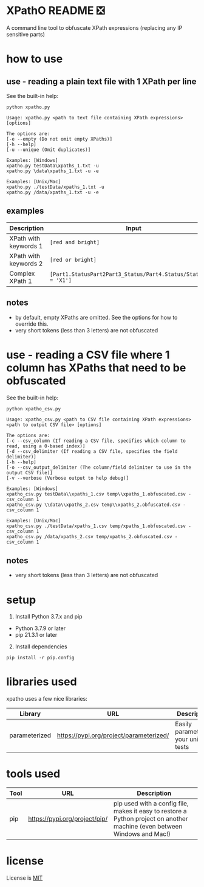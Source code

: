 # XPathO README :negative_squared_cross_mark:

A command line tool to obfuscate XPath expressions (replacing any IP sensitive parts)

# how to use

## use - reading a plain text file with 1 XPath per line

See the built-in help:

```
python xpatho.py
```

```
Usage: xpatho.py <path to text file containing XPath expressions> [options]

The options are:
[-e --empty (Do not omit empty XPaths)]
[-h --help]
[-u --unique (Omit duplicates)]

Examples: [Windows]
xpatho.py testData\xpaths_1.txt -u
xpatho.py \data\xpaths_1.txt -u -e

Examples: [Unix/Mac]
xpatho.py ./testData/xpaths_1.txt -u
xpatho.py /data/xpaths_1.txt -u -e
```

## examples

| Description | Input | Obfuscated Output |
|---|---|---|
| XPath with keywords 1 | `[red and bright]` | `[token_10001 and token_10000]` |
| XPath with keywords 2 | `[red or bright]` | `[token_10001 or token_10000]` |
| Complex XPath 1 | `[Part1.StatusPart2Part3_Status/Part4.Status/StatusCode = 'X1']` | `[token_10000.token_10004/token_10001.token_10002/token_10003 = 'X1']` |

## notes

- by default, empty XPaths are omitted. See the options for how to override this.
- very short tokens (less than 3 letters) are not obfuscated

# use - reading a CSV file where 1 column has XPaths that need to be obfuscated

See the built-in help:

```
python xpatho_csv.py
```

```
Usage: xpatho_csv.py <path to CSV file containing XPath expressions> <path to output CSV file> [options]

The options are:
[-c --csv_column (If reading a CSV file, specifies which column to read, using a 0-based index)]
[-d --csv_delimiter (If reading a CSV file, specifies the field delimiter)]
[-h --help]
[-o --csv_output_delimiter (The column/field delimiter to use in the output CSV file)]
[-v --verbose (Verbose output to help debug)]

Examples: [Windows]
xpatho_csv.py testData\\xpaths_1.csv temp\\xpaths_1.obfuscated.csv -csv_column 1
xpatho_csv.py \\data\\xpaths_2.csv temp\\xpaths_2.obfuscated.csv -csv_column 1

Examples: [Unix/Mac]
xpatho_csv.py ./testData/xpaths_1.csv temp/xpaths_1.obfuscated.csv -csv_column 1
xpatho_csv.py /data/xpaths_2.csv temp/xpaths_2.obfuscated.csv -csv_column 1
```

## notes

- very short tokens (less than 3 letters) are not obfuscated

# setup

1. Install Python 3.7.x and pip

- Python 3.7.9 or later
- pip 21.3.1 or later

2. Install dependencies

```
pip install -r pip.config
```

# libraries used

xpatho uses a few nice libraries:

| Library       | URL                                             | Description                                              |
| ------------- | ----------------------------------------------- | -------------------------------------------------------- |
| parameterized | https://pypi.org/project/parameterized/         | Easily parameterize your unit tests                      |

# tools used

| Tool | URL                           | Description                                                                                                               |
| ---- | ----------------------------- | ------------------------------------------------------------------------------------------------------------------------- |
| pip  | https://pypi.org/project/pip/ | pip used with a config file, makes it easy to restore a Python project on another machine (even between Windows and Mac!) |

# license

License is [MIT](./LICENSE)

